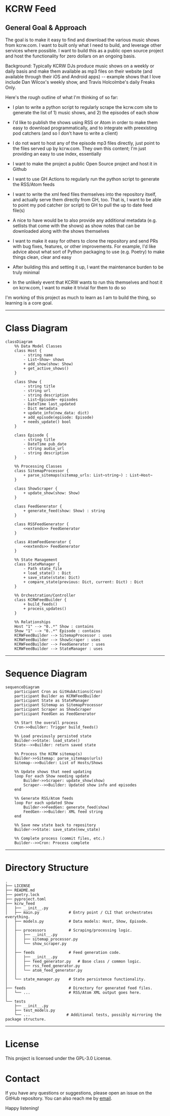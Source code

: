 # KCRW Feed

## General Goal & Approach

The goal is to make it easy to find and download the various music shows from kcrw.com. I want to built only what I need to build, and leverage other services where possible. I want to build this as a public open source project and host the functionality for zero dollars on an ongoing basis.

Background: Typically KCRW DJs produce music shows on a weekly or daily basis and make them available as mp3 files on their website (and available through their iOS and Android apps) -- example shows that I love include Dan Wilcox's weekly show, and Travis Holcolmbe's daily Freaks Only.

Here's the rough outline of what I'm thinking of so far:

- I plan to write a python script to regularly scrape the kcrw.com site to generate the list of 1) music shows, and 2) the episodes of each show

- I'd like to publish the shows using RSS or Atom in order to make them easy to download programmatically, and to integrate with preexisting pod catchers (and so I don't have to write a client)

- I do not want to host any of the episode mp3 files directly, just point to the files served up by kcrw.com. They own this content; I'm just providing an easy to use index, essentially

- I want to make the project a public Open Source project and host it in Github

- I want to use GH Actions to regularly run the python script to generate the RSS/Atom feeds

- I want to write the xml feed files themselves into the repository itself, and actually serve them directly from GH, too. That is, I want to be able to point my pod catcher (or script) to GH to pull the up to date feed file(s)

- A nice to have would be to also provide any additional metadata (e.g. setlists that come with the shows) as show notes that can be downloaded along with the shows themselves

- I want to make it easy for others to clone the repository and send PRs with bug fixes, features, or other improvements. For example, I'd like advice about what sort of Python packaging to use (e.g. Poetry) to make things clean, clear and easy

- After building this and setting it up, I want the maintenance burden to be truly minimal

- In the unlikely event that KCRW wants to run this themselves and host it on kcrw.com, I want to make it trivial for them to do so

I'm working of this project as much to learn as I am to build the thing, so learning is a core goal.

---

# Class Diagram

```mermaid
classDiagram
    %% Data Model Classes
    class Host {
        - string name
        - List~Show~ shows
        + add_show(show: Show)
        + get_active_shows()
    }
    
    class Show {
        - string title
        - string url
        - string description
        - List~Episode~ episodes
        - DateTime last_updated
        - Dict metadata
        + update_info(new_data: dict)
        + add_episode(episode: Episode)
        + needs_update() bool
    }
    
    class Episode {
        - string title
        - DateTime pub_date
        - string audio_url
        - string description
    }
    
    %% Processing Classes
    class SitemapProcessor {
        + parse_sitemaps(sitemap_urls: List~string~) : List~Host~
    }
    
    class ShowScraper {
        + update_show(show: Show)
    }
    
    class FeedGenerator {
        + generate_feed(show: Show) : string
    }
    
    class RSSFeedGenerator {
        <<extends>> FeedGenerator
    }
    
    class AtomFeedGenerator {
        <<extends>> FeedGenerator
    }
    
    %% State Management
    class StateManager {
        - Path state_file
        + load_state() : Dict
        + save_state(state: Dict)
        + compare_state(previous: Dict, current: Dict) : Dict
    }
    
    %% Orchestration/Controller
    class KCRWFeedBuilder {
        + build_feeds()
        + process_updates()
    }
    
    %% Relationships
    Host "1" --> "0..*" Show : contains
    Show "1" --> "0..*" Episode : contains
    KCRWFeedBuilder --> SitemapProcessor : uses
    KCRWFeedBuilder --> ShowScraper : uses
    KCRWFeedBuilder --> FeedGenerator : uses
    KCRWFeedBuilder --> StateManager : uses
```

---

# Sequence Diagram

```mermaid
sequenceDiagram
    participant Cron as GitHubActions(Cron)
    participant Builder as KCRWFeedBuilder
    participant State as StateManager
    participant Sitemap as SitemapProcessor
    participant Scraper as ShowScraper
    participant FeedGen as FeedGenerator

    %% Start the overall process
    Cron->>Builder: Trigger build_feeds()
    
    %% Load previously persisted state
    Builder->>State: load_state()
    State-->>Builder: return saved state
    
    %% Process the KCRW sitemap(s)
    Builder->>Sitemap: parse_sitemaps(urls)
    Sitemap-->>Builder: List of Hosts/Shows
    
    %% Update shows that need updating
    loop For each Show needing update
        Builder->>Scraper: update_show(show)
        Scraper-->>Builder: Updated show info and episodes
    end

    %% Generate RSS/Atom feeds
    loop For each updated Show
        Builder->>FeedGen: generate_feed(show)
        FeedGen-->>Builder: XML feed string
    end
    
    %% Save new state back to repository
    Builder->>State: save_state(new_state)
    
    %% Complete process (commit files, etc.)
    Builder-->>Cron: Process complete
```

---

# Directory Structure

```
.
├── LICENSE
├── README.md
├── poetry.lock
├── pyproject.toml
├── kcrw_feed
│   ├── __init__.py
│   ├── main.py             # Entry point / CLI that orchestrates everything.
│   ├── models.py           # Data models: Host, Show, Episode.
│   │
│   ├── processors          # Scraping/processing logic.
│   │   ├── __init__.py
│   │   ├── sitemap_processor.py
│   │   └── show_scraper.py
│   │
│   ├── feeds               # Feed generation code.
│   │   ├── __init__.py
│   │   ├── feed_generator.py   # Base class / common logic.
│   │   ├── rss_feed_generator.py
│   │   └── atom_feed_generator.py
│   │
│   └── state_manager.py    # State persistence functionality.
│
├── feeds                   # Directory for generated feed files.
│   └── ...                 # RSS/Atom XML output goes here.
│
└── tests
    ├── __init__.py
    ├── test_models.py
    └── ...                # Additional tests, possibly mirroring the package structure.
```

---

# License
This project is licensed under the GPL-3.0 License.

# Contact
If you have any questions or suggestions, please open an issue on the GitHub repository. You can also reach me by [email](mailto:cram%40greenavenger.com).

Happy listening!